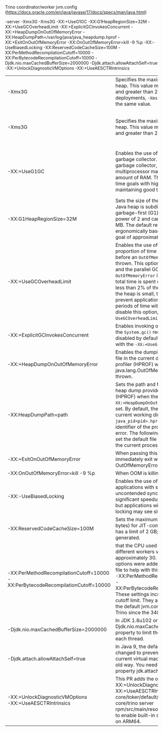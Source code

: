 Trino coordinator/worker jvm.config (https://docs.oracle.com/en/java/javase/17/docs/specs/man/java.html)



-server
-Xmx3G
-Xms3G
-XX:+UseG1GC
-XX:G1HeapRegionSize=32M
-XX:+UseGCOverheadLimit
-XX:+ExplicitGCInvokesConcurrent
-XX:+HeapDumpOnOutOfMemoryError
-XX:HeapDumpPath=/var/log/java/java_heapdump.hprof
-XX:+ExitOnOutOfMemoryError
-XX:OnOutOfMemoryError=kill -9 %p
-XX:-UseBiasedLocking
-XX:ReservedCodeCacheSize=100M
-XX:PerMethodRecompilationCutoff=10000
-XX:PerBytecodeRecompilationCutoff=10000
-Djdk.nio.maxCachedBufferSize=2000000
-Djdk.attach.allowAttachSelf=true
-XX:+UnlockDiagnosticVMOptions
-XX:+UseAESCTRIntrinsics

|                                                              |                                                              |                                                              |
| ------------------------------------------------------------ | ------------------------------------------------------------ | ------------------------------------------------------------ |
| -Xmx3G                                                       | Specifies the maximum size (in bytes) of the heap. This value must be a multiple of 1024 and greater than 2 MB.  For server deployments, `-Xms` and `-Xmx` are often set to the same value. | <= pod memory                                                |
| -Xms3G                                                       | Specifies the maximum size (in bytes) of the heap. This value must be a multiple of 1024 and greater than 2 MB. | For server deployments, `-Xms` and `-Xmx` are often set to the same value. |
| -XX:+UseG1GC                                                 | Enables the use of the garbage-first (G1) garbage collector. It's a server-style garbage collector, targeted for multiprocessor machines with a large amount of RAM. This option meets GC pause time goals with high probability, while maintaining good throughput. | By default, this option is enabled and G1 is used as the default garbage collector. |
| -XX:G1HeapRegionSize=32M                                     | Sets the size of the regions into which the Java heap is subdivided when using the garbage-first (G1) collector. The value is a power of 2 and can range from 1 MB to 32 MB. The default region size is determined ergonomically based on the heap size with a goal of approximately 2048 regions. | 1M~32M default based on heap memory optimization settings    |
| -XX:+UseGCOverheadLimit                                      | Enables the use of a policy that limits the proportion of time spent by the JVM on GC before an `OutOfMemoryError` exception is thrown. This option is enabled, by default, and the parallel GC will throw an `OutOfMemoryError` if more than 98% of the total time is spent on garbage collection and less than 2% of the heap is recovered. When the heap is small, this feature can be used to prevent applications from running for long periods of time with little or no progress. To disable this option, specify the option `-XX:-UseGCOverheadLimit`. | by default enabled                                           |
| -XX:+ExplicitGCInvokesConcurrent                             | Enables invoking of concurrent GC by using the `System.gc()` request. This option is disabled by default and can be enabled only with the `-XX:+UseG1GC` option. | by default disabled                                          |
| -XX:+HeapDumpOnOutOfMemoryError                              | Enables the dumping of the Java heap to a file in the current directory by using the heap profiler (HPROF) when a java.lang.OutOfMemoryError exception is thrown. |                                                              |
| -XX:HeapDumpPath=path                                        | Sets the path and file name for writing the heap dump provided by the heap profiler (HPROF) when the `-XX:+HeapDumpOnOutOfMemoryError` option is set. By default, the file is created in the current working directory, and it's named `java_pid<pid>.hprof` where `<pid>` is the identifier of the process that caused the error. The following example shows how to set the default file explicitly (`%p` represents the current process identifier): |                                                              |
| -XX:+ExitOnOutOfMemoryError                                  | When passing this parameter, the JVM will immediately exit when an OutOfMemoryError is thrown. |                                                              |
| -XX:OnOutOfMemoryError=kill -9 %p                            | When OOM is killing a process                                |                                                              |
| -XX:-UseBiasedLocking                                        | Enables the use of biased locking. Some applications with significant amounts of uncontended synchronization may attain significant speedups with this flag enabled, but applications with certain patterns of locking may see slowdowns. | By default, this option is disabled.                         |
| -XX:ReservedCodeCacheSize=100M                               | Sets the maximum code cache size (in bytes) for JIT-compiled code. This option has a limit of 2 GB; otherwise, an error is generated. | the default size is 48 MB                                    |
| -XX:PerMethodRecompilationCutoff=10000 -XX:PerBytecodeRecompilationCutoff=10000 | that the CPU used by the same tasks on different workers vary by a factor of approximately 30. The following JVM options were added to the Trino jvm.config file to help with this issue:<br />-XX:PerMethodRecompilationCutoff=10000<br/>-XX:PerBytecodeRecompilationCutoff=10000<br/>These settings increased the recompilation cutoff limit. They are now also included in the default jvm.config settings that ship with Trino since the 348 release. |                                                              |
| -Djdk.nio.maxCachedBufferSize=2000000                        | In JDK 1.8u102 or later, use the Djdk.nio.maxCachedBufferSize JVM property to limit the DirectByteBuffer size for each thread. |                                                              |
| -Djdk.attach.allowAttachSelf=true                            | In Java 9, the default behavior has been changed to prevent connecting to the current virtual machine and returning to the old way. You need to set the system property jdk.attach.allowAttachSelf to true |                                                              |
| -XX:+UnlockDiagnosticVMOptions<br />-XX:+UseAESCTRIntrinsics | This PR adds the options - XX:+UnlockDiagnosticVMOptions and - XX:+UseAESCTRIntrinsics to the core/toker/default/etc/jvm. config and core/trino server rpm/src/main/resources/config/jvm. config. to enable built-in support for AES CTR/GCM on ARM64. |                                                              |
